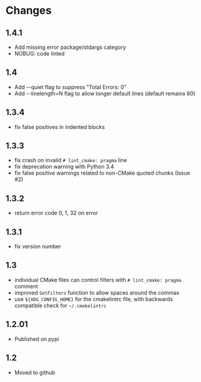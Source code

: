 # Changes

## 1.4.1

- Add missing error package/stdargs category
- NOBUG: code linted

## 1.4

- Add --quiet flag to suppress "Total Errors: 0"
- Add --linelength=N flag to allow longer default lines (default remains 80)

## 1.3.4

- fix false positives in indented blocks

## 1.3.3

- fix crash on invalid `# lint_cmake: pragma` line
- fix deprecation warning with Python 3.4
- fix false positive warnings related to non-CMake quoted chunks (Issue #2)

## 1.3.2

- return error code 0, 1, 32 on error

## 1.3.1

- fix version number

## 1.3

- individual CMake files can control filters with `# lint_cmake: pragma` comment
- improved `SetFilters` function to allow spaces around the commas
- use `${XDG_CONFIG_HOME}` for the cmakelintrc file, with backwards compatible check for `~/.cmakelintrc`

## 1.2.01

- Published on pypi

## 1.2

- Moved to github
